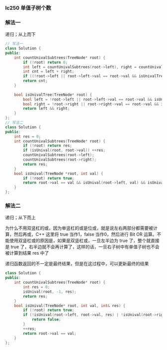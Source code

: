 ### lc250 单值子树个数

### 解法一

递归；从上而下

```cpp
// 写法一
class Solution {
public:
    int countUnivalSubtrees(TreeNode* root) {
        if (!root) return 0;
        int left = countUnivalSubtrees(root->left), right = countUnivalSubtrees(root->right);
        int cnt = left + right;
        if ((!root->left || root->left->val == root->val && isUnivalTree(root->left)) && (!root->right || root->right->val == root->val && isUnivalTree(root->right))) cnt += 1;
        return cnt;
    }
    
    bool isUnivalTree(TreeNode* root) {
        bool left = !root->left || root->left->val == root->val && isUnivalTree(root->left);
        bool right = !root->right || root->right->val == root->val && isUnivalTree(root->right);
        return left && right;
    }
};
// 写法二
class Solution {
public:
    int res = 0;
    int countUnivalSubtrees(TreeNode* root) {
        if (!root) return res;
        if (isUnival(root, root->val)) ++res;
        countUnivalSubtrees(root->left);
        countUnivalSubtrees(root->right);
        return res;
    }
    bool isUnival(TreeNode *root, int val) {
        if (!root) return true;
        return root->val == val && isUnival(root->left, val) && isUnival(root->right, val);
    }
};
```

### 解法二

递归；从下而上

为什么不用双竖杠的或，因为单竖杠的或是位或，就是说左右两部分都需要被计算，然后再或，C++ 这里将 true 当作1，false 当作0，然后进行 Bit OR 运算。不能使用双竖杠或的原因是，如果是双竖杠或，一旦左半边为 true 了，整个就直接是 true 了，右半边就不会再计算了，这样的话，一旦右子树中有单值子树也不会被计算到结果 res 中了

递归函数返回的不一定是最终结果，但是在这过程中，可以更新最终的结果

```cpp
class Solution {
public:
    int countUnivalSubtrees(TreeNode* root) {
        int res = 0;
        isUnival(root, -1, res);
        return res;
    }
    bool isUnival(TreeNode* root, int val, int& res) {
        if (!root) return true;
        if (!isUnival(root->left, root->val, res) | !isUnival(root->right, root->val, res)) {
            return false;
        }
        ++res;
        return root->val == val;
    }
};
```



